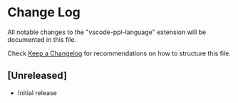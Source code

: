 # Change Log

All notable changes to the "vscode-ppl-language" extension will be documented in this file.

Check [Keep a Changelog](http://keepachangelog.com/) for recommendations on how to structure this file.

## [Unreleased]

- Initial release
